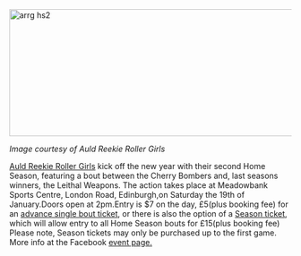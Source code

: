 <html><body><a href="http://www.scottishrollerderbyblog.com/2013/01/arrg-hs2.jpg"><img src="http://www.scottishrollerderbyblog.com/2013/01/arrg-hs2.jpg" alt="arrg hs2" width="614" height="227" class="aligncenter size-full wp-image-2066"></a>

<em>Image courtesy of Auld Reekie Roller Girls</em>

<a href="http://arrg.co.uk/">Auld Reekie Roller Girls</a> kick off the new year with their second Home Season, featuring a bout between the Cherry Bombers and, last seasons winners, the Leithal Weapons.
The action takes place at Meadowbank Sports Centre, London Road, Edinburgh,on Saturday the 19th of January.Doors open at 2pm.Entry is $7 on the day, £5(plus booking fee) for an <a href="http://bombersvsweapons13.eventbrite.com/#">advance single bout ticket</a>, or there is also the option of a <a href="http://arrghomeseasonticket2013.eventbrite.com/#">Season ticket</a>, which will allow entry to all Home Season bouts for £15(plus booking fee)
Please note, Season tickets may only be purchased up to the first game.
More info at the Facebook <a href="http://www.facebook.com/events/397978563615883/">event page.</a></body></html>
